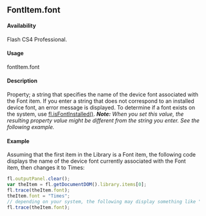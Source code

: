 ## FontItem.font

#### Availability

Flash CS4 Professional.

#### Usage

fontItem.font

#### Description

Property; a string that specifies the name of the device font associated with the Font item. If you enter a string that does not correspond to an installed device font, an error message is displayed. To determine if a font exists on the system, use [fl.isFontInstalled()](../flash_object_(fl)/fl37.md).
***Note:** When you set this value, the resulting property value might be different from the string you enter. See the following example.*

#### Example

Assuming that the first item in the Library is a Font item, the following code displays the name of the device font currently associated with the Font item, then changes it to Times:

```javascript
fl.outputPanel.clear();
var theItem = fl.getDocumentDOM().library.items[0];
fl.trace(theItem.font);
theItem.font = "Times";
// depending on your system, the following may display something like "Times-Roman"
fl.trace(theItem.font); 

```
